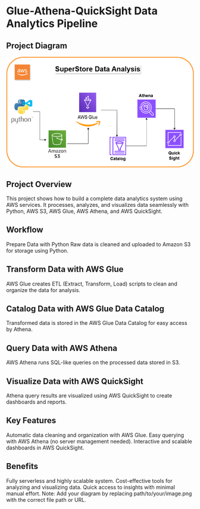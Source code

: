 # Glue-Athena-QuickSight Data Analytics Pipeline

## Project Diagram
![Project Workflow](./superstore-data-analysis.png)


## Project Overview
This project shows how to build a complete data analytics system using AWS services. It processes, analyzes, and visualizes data seamlessly with Python, AWS S3, AWS Glue, AWS Athena, and AWS QuickSight.

## Workflow
Prepare Data with Python
Raw data is cleaned and uploaded to Amazon S3 for storage using Python.

## Transform Data with AWS Glue
AWS Glue creates ETL (Extract, Transform, Load) scripts to clean and organize the data for analysis.

## Catalog Data with AWS Glue Data Catalog
Transformed data is stored in the AWS Glue Data Catalog for easy access by Athena.

## Query Data with AWS Athena
AWS Athena runs SQL-like queries on the processed data stored in S3.

## Visualize Data with AWS QuickSight
Athena query results are visualized using AWS QuickSight to create dashboards and reports.

## Key Features
Automatic data cleaning and organization with AWS Glue.
Easy querying with AWS Athena (no server management needed).
Interactive and scalable dashboards in AWS QuickSight.

## Benefits
Fully serverless and highly scalable system.
Cost-effective tools for analyzing and visualizing data.
Quick access to insights with minimal manual effort.
Note: Add your diagram by replacing path/to/your/image.png with the correct file path or URL.
